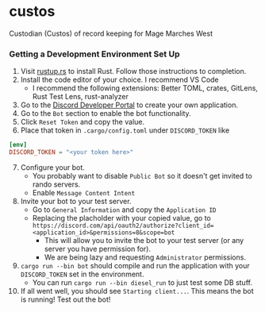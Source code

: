 # custos
 Custodian (Custos) of record keeping for Mage Marches West


### Getting a Development Environment Set Up

1. Visit [rustup.rs](https://rustup.rs/) to install Rust. Follow those instructions to completion.
2. Install the code editor of your choice. I recommend VS Code
    * I recommend the following extensions: Better TOML, crates, GitLens, Rust Test Lens, rust-analyzer
3. Go to the [Discord Developer Portal](https://discord.com/developers/applications) to create your own application.
4. Go to the `Bot` section to enable the bot functionality.
5. Click `Reset Token` and copy the value.
6. Place that token in `.cargo/config.toml` under `DISCORD_TOKEN` like
```toml
[env]
DISCORD_TOKEN = "<your token here>"
```
7. Configure your bot.
    * You probably want to disable `Public Bot` so it doesn't get invited to rando servers.
    * Enable `Message Content Intent`
8. Invite your bot to your test server.
    * Go to `General Information` and copy the `Application ID`
    * Replacing the placholder with your copied value, go to `https://discord.com/api/oauth2/authorize?client_id=<application_id>&permissions=8&scope=bot`
        * This will allow you to invite the bot to your test server (or any server you have permission for).
        * We are being lazy and requesting `Administrator` permissions.
9. `cargo run --bin bot` should compile and run the application with your `DISCORD_TOKEN` set in the environment.
    * You can run `cargo run --bin diesel_run` to just test some DB stuff.
11. If all went well, you should see `Starting client...`. This means the bot is running! Test out the bot!
